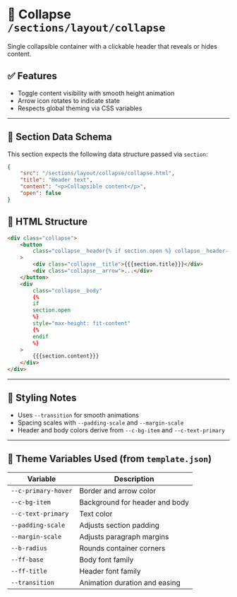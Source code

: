 # 📂 Collapse `/sections/layout/collapse`

Single collapsible container with a clickable header that reveals or hides content.

## ✅ Features

-   Toggle content visibility with smooth height animation
-   Arrow icon rotates to indicate state
-   Respects global theming via CSS variables

---

## 🧾 Section Data Schema

This section expects the following data structure passed via `section`:

```json
{
	"src": "/sections/layout/collapse/collapse.html",
	"title": "Header text",
	"content": "<p>Collapsible content</p>",
	"open": false
}
```

## 🧱 HTML Structure

```html
<div class="collapse">
	<button
		class="collapse__header{% if section.open %} collapse__header--open{% endif %}"
	>
		<div class="collapse__title">{{{section.title}}}</div>
		<div class="collapse__arrow">...</div>
	</button>
	<div
		class="collapse__body"
		{%
		if
		section.open
		%}
		style="max-height: fit-content"
		{%
		endif
		%}
	>
		{{{section.content}}}
	</div>
</div>
```

---

## 🎨 Styling Notes

-   Uses `--transition` for smooth animations
-   Spacing scales with `--padding-scale` and `--margin-scale`
-   Header and body colors derive from `--c-bg-item` and `--c-text-primary`

---

## 🧩 Theme Variables Used (from `template.json`)

| Variable            | Description                    |
| ------------------- | ------------------------------ |
| `--c-primary-hover` | Border and arrow color         |
| `--c-bg-item`       | Background for header and body |
| `--c-text-primary`  | Text color                     |
| `--padding-scale`   | Adjusts section padding        |
| `--margin-scale`    | Adjusts paragraph margins      |
| `--b-radius`        | Rounds container corners       |
| `--ff-base`         | Body font family               |
| `--ff-title`        | Header font family             |
| `--transition`      | Animation duration and easing  |

